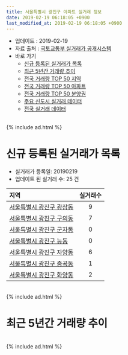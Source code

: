 ```yaml
---
title: 서울특별시 광진구 아파트 실거래 정보
date: 2019-02-19 06:18:05 +0900
last_modified_at: 2019-02-19 06:18:05 +0900
---
```


* 업데이트 : 2019-02-19
* 자료 출처 : [국토교통부 실거래가 공개시스템](http://rt.molit.go.kr)
* 바로 가기
    * [신규 등록된 실거래가 목록](#신규-등록된-실거래가-목록)
    * [최근 5년간 거래량 추이](#최근-5년간-거래량-추이)
    * [전국 거래량 TOP 50 지역](https://inasie.github.io/apt-trade-info/최근-3개월-전국에서-가장-거래가-많이-발생한-지역)
    * [전국 거래량 TOP 50 아파트](https://inasie.github.io/apt-trade-info/최근-3개월-전국에서-가장-거래가-많이-발생한-아파트)
    * [전국 거래량 TOP 50 분양권](https://inasie.github.io/apt-trade-info/최근-3개월-전국에서-가장-거래가-많이-발생한-분양권)
    * [주요 신도시 실거래 데이터](https://inasie.github.io/apt-trade-info/주요-신도시)
    * [전국 실거래 데이터](https://inasie.github.io/apt-trade-info/전국)

<br>
{% include ad.html %}
<br>

# 신규 등록된 실거래가 목록
* 실거래가 등록일: 20190219
* 업데이트 된 실거래 수: 25 건


|지역|실거래수|
|:---|:---:|
|[서울특별시 광진구 광장동](https://inasie.github.io/apt-trade-info/서울특별시-광진구-광장동)|9|
|[서울특별시 광진구 구의동](https://inasie.github.io/apt-trade-info/서울특별시-광진구-구의동)|7|
|[서울특별시 광진구 군자동](https://inasie.github.io/apt-trade-info/서울특별시-광진구-군자동)|0|
|[서울특별시 광진구 능동](https://inasie.github.io/apt-trade-info/서울특별시-광진구-능동)|0|
|[서울특별시 광진구 자양동](https://inasie.github.io/apt-trade-info/서울특별시-광진구-자양동)|6|
|[서울특별시 광진구 중곡동](https://inasie.github.io/apt-trade-info/서울특별시-광진구-중곡동)|1|
|[서울특별시 광진구 화양동](https://inasie.github.io/apt-trade-info/서울특별시-광진구-화양동)|2|


<br>
{% include ad.html %}
<br>

# 최근 5년간 거래량 추이


<div style="width:100%;">
    <canvas id="deal_progress" height="200"></canvas>
</div>

<script>
new Chart(document.getElementById("deal_progress"), {
    type: 'line',
    data: {
        labels: ['201402','201403','201404','201405','201406','201407','201408','201409','201410','201411','201412','201501','201502','201503','201504','201505','201506','201507','201508','201509','201510','201511','201512','201601','201602','201603','201604','201605','201606','201607','201608','201609','201610','201611','201612','201701','201702','201703','201704','201705','201706','201707','201708','201709','201710','201711','201712','201801','201802','201803','201804','201805','201806','201807','201808','201809','201810','201811','201812','201901','201902'],
        datasets: [{
            label: '매매',
            pointRadius: 1,
            data: [185, 158, 132, 101, 101, 102, 190, 212, 170, 146, 123, 194, 191, 299, 216, 169, 172, 195, 140, 166, 178, 169, 116, 98, 103, 177, 207, 198, 261, 210, 241, 233, 284, 115, 107, 74, 102, 178, 192, 361, 292, 319, 105, 185, 165, 192, 203, 289, 154, 154, 72, 61, 66, 113, 270, 176, 54, 71, 38, 18, 2],
            borderColor: "rgba(255, 201, 14, 1)",
            backgroundColor: "rgba(255, 201, 14, 0.5)",
            fill: false,
            lineTension: 0
        },{
            label: '전월세',
            pointRadius: 1,
            data: [359, 312, 276, 230, 222, 242, 237, 234, 301, 289, 287, 332, 304, 349, 254, 238, 202, 201, 177, 170, 253, 206, 282, 251, 253, 252, 230, 209, 221, 199, 205, 209, 264, 240, 237, 219, 292, 257, 222, 245, 242, 231, 261, 255, 244, 264, 300, 325, 275, 334, 219, 207, 209, 209, 262, 320, 278, 253, 237, 166, 43],
            borderColor: "rgba(0, 141, 185, 1)",
            backgroundColor: "rgba(0, 141, 185, 0.5)",
            fill: false,
            lineTension: 0
        }
        ]
    },
    options: {
        responsive: true,
        title: {
            display: false
        },
        tooltips: {
            mode: 'index',
            intersect: false
        },
        hover: {
            mode: 'nearest',
            intersect: true
        },
        scales: {
            xAxes: [{
                display: true,
                scaleLabel: {
                    display: true,
                    labelString: '년/월'
                }
            }],
            yAxes: [{
                display: true,
                ticks: {
                    suggestedMin: 0,
                },
                scaleLabel: {
                    display: true,
                    labelString: '실거래 수'
                }
            }]
        }
    }
});

</script>


<br>
{% include ad.html %}
<br>

